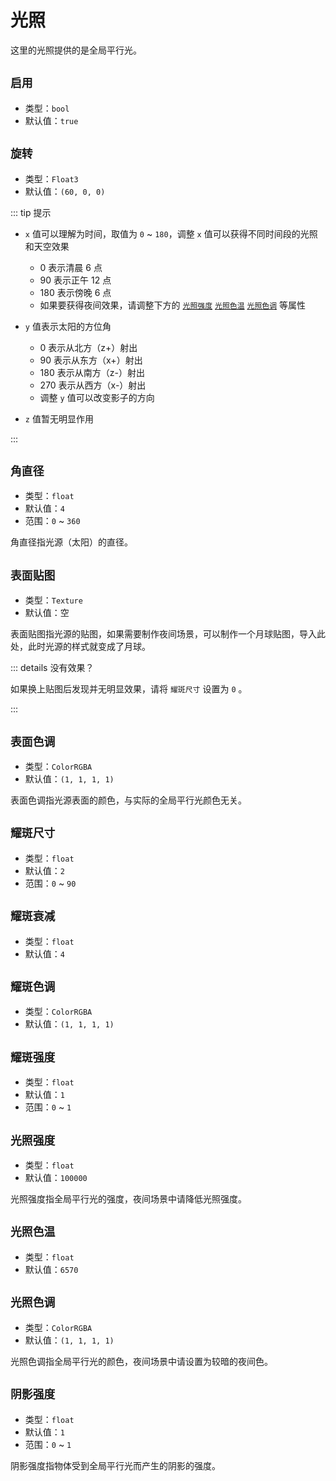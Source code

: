 # 光照

这里的光照提供的是全局平行光。

## `启用`

- 类型：`bool`
- 默认值：`true`

## `旋转`

- 类型：`Float3`
- 默认值：`(60, 0, 0)`

::: tip 提示

- `x` 值可以理解为时间，取值为 `0` ~ `180`，调整 `x` 值可以获得不同时间段的光照和天空效果

  - 0 表示清晨 6 点
  - 90 表示正午 12 点
  - 180 表示傍晚 6 点
  - 如果要获得夜间效果，请调整下方的 [`光照强度`](#光照强度) [`光照色温`](#光照色温) [`光照色调`](#光照色调) 等属性

- `y` 值表示太阳的方位角

  - 0 表示从北方（z+）射出
  - 90 表示从东方（x+）射出
  - 180 表示从南方（z-）射出
  - 270 表示从西方（x-）射出
  - 调整 `y` 值可以改变影子的方向

- `z` 值暂无明显作用

:::

## `角直径`

- 类型：`float`
- 默认值：`4`
- 范围：`0` ~ `360`

角直径指光源（太阳）的直径。

## `表面贴图`

- 类型：`Texture`
- 默认值：空

表面贴图指光源的贴图，如果需要制作夜间场景，可以制作一个月球贴图，导入此处，此时光源的样式就变成了月球。

::: details 没有效果？

如果换上贴图后发现并无明显效果，请将 `耀斑尺寸` 设置为 `0` 。

:::

## `表面色调`

- 类型：`ColorRGBA`
- 默认值：`(1, 1, 1, 1)`

表面色调指光源表面的颜色，与实际的全局平行光颜色无关。

## `耀斑尺寸`

- 类型：`float`
- 默认值：`2`
- 范围：`0` ~ `90`

## `耀斑衰减`

- 类型：`float`
- 默认值：`4`

## `耀斑色调`

- 类型：`ColorRGBA`
- 默认值：`(1, 1, 1, 1)`

## `耀斑强度`

- 类型：`float`
- 默认值：`1`
- 范围：`0` ~ `1`

## `光照强度`

- 类型：`float`
- 默认值：`100000`

光照强度指全局平行光的强度，夜间场景中请降低光照强度。

## `光照色温`

- 类型：`float`
- 默认值：`6570`

## `光照色调`

- 类型：`ColorRGBA`
- 默认值：`(1, 1, 1, 1)`

光照色调指全局平行光的颜色，夜间场景中请设置为较暗的夜间色。

## `阴影强度`

- 类型：`float`
- 默认值：`1`
- 范围：`0` ~ `1`

阴影强度指物体受到全局平行光而产生的阴影的强度。
